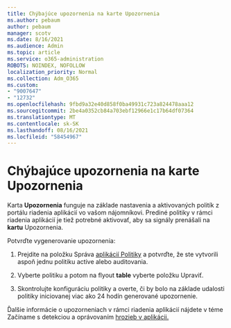 ```yaml
---
title: Chýbajúce upozornenia na karte Upozornenia
ms.author: pebaum
author: pebaum
manager: scotv
ms.date: 8/16/2021
ms.audience: Admin
ms.topic: article
ms.service: o365-administration
ROBOTS: NOINDEX, NOFOLLOW
localization_priority: Normal
ms.collection: Adm_O365
ms.custom:
- "9007647"
- "12732"
ms.openlocfilehash: 9fbd9a32e40d858f0ba49931c723a824478aaa12
ms.sourcegitcommit: 2be4a0352cb84a703ebf12966e1c17b64df07364
ms.translationtype: MT
ms.contentlocale: sk-SK
ms.lasthandoff: 08/16/2021
ms.locfileid: "58454967"
---
```

# <a name="alerts-missing-from-alerts-tab"></a>Chýbajúce upozornenia na karte Upozornenia

Karta **Upozornenia** funguje na základe nastavenia a aktivovaných politík z portálu riadenia aplikácií vo vašom nájomníkovi. Prediné politiky v rámci riadenia aplikácií je tiež potrebné aktivovať, aby sa signály prenášali na **kartu** Upozornenia. 

Potvrďte vygenerovanie upozornenia:

1. Prejdite na položku Správa [aplikácií Politiky](https://compliance.microsoft.com/m365appprotection?viewid=policies) a potvrďte, že ste vytvorili aspoň jednu politiku active alebo auditovania.

1. Vyberte politiku a potom na flyout **table** vyberte položku Upraviť. 

1. Skontrolujte konfiguráciu politiky a overte, či by bolo na základe udalosti politiky iniciovanej viac ako 24 hodín generované upozornenie.

Ďalšie informácie o upozorneniach v rámci riadenia aplikácií nájdete v téme Začíname s detekciou a oprávovaním [hrozieb v aplikácii.](https://docs.microsoft.com/microsoft-365/compliance/app-governance-detect-remediate-get-started)